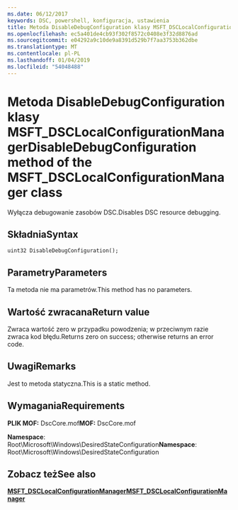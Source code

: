 ```yaml
---
ms.date: 06/12/2017
keywords: DSC, powershell, konfiguracja, ustawienia
title: Metoda DisableDebugConfiguration klasy MSFT_DSCLocalConfigurationManager
ms.openlocfilehash: ec5a401de4cb93f302f8572c0408e3f32d8876ad
ms.sourcegitcommit: e04292a9c10de9a8391d529b7f7aa3753b362dbe
ms.translationtype: MT
ms.contentlocale: pl-PL
ms.lasthandoff: 01/04/2019
ms.locfileid: "54048488"
---
```

# <a name="disabledebugconfiguration-method-of-the-msftdsclocalconfigurationmanager-class"></a><span data-ttu-id="aecc9-103">Metoda DisableDebugConfiguration klasy MSFT_DSCLocalConfigurationManager</span><span class="sxs-lookup"><span data-stu-id="aecc9-103">DisableDebugConfiguration method of the MSFT_DSCLocalConfigurationManager class</span></span>

<span data-ttu-id="aecc9-104">Wyłącza debugowanie zasobów DSC.</span><span class="sxs-lookup"><span data-stu-id="aecc9-104">Disables DSC resource debugging.</span></span>

## <a name="syntax"></a><span data-ttu-id="aecc9-105">Składnia</span><span class="sxs-lookup"><span data-stu-id="aecc9-105">Syntax</span></span>

```mof
uint32 DisableDebugConfiguration();
```

## <a name="parameters"></a><span data-ttu-id="aecc9-106">Parametry</span><span class="sxs-lookup"><span data-stu-id="aecc9-106">Parameters</span></span>

<span data-ttu-id="aecc9-107">Ta metoda nie ma parametrów.</span><span class="sxs-lookup"><span data-stu-id="aecc9-107">This method has no parameters.</span></span>

## <a name="return-value"></a><span data-ttu-id="aecc9-108">Wartość zwracana</span><span class="sxs-lookup"><span data-stu-id="aecc9-108">Return value</span></span>

<span data-ttu-id="aecc9-109">Zwraca wartość zero w przypadku powodzenia; w przeciwnym razie zwraca kod błędu.</span><span class="sxs-lookup"><span data-stu-id="aecc9-109">Returns zero on success; otherwise returns an error code.</span></span>

## <a name="remarks"></a><span data-ttu-id="aecc9-110">Uwagi</span><span class="sxs-lookup"><span data-stu-id="aecc9-110">Remarks</span></span>

<span data-ttu-id="aecc9-111">Jest to metoda statyczna.</span><span class="sxs-lookup"><span data-stu-id="aecc9-111">This is a static method.</span></span>

## <a name="requirements"></a><span data-ttu-id="aecc9-112">Wymagania</span><span class="sxs-lookup"><span data-stu-id="aecc9-112">Requirements</span></span>

<span data-ttu-id="aecc9-113">**PLIK MOF:** DscCore.mof</span><span class="sxs-lookup"><span data-stu-id="aecc9-113">**MOF:** DscCore.mof</span></span>

<span data-ttu-id="aecc9-114">**Namespace**: Root\Microsoft\Windows\DesiredStateConfiguration</span><span class="sxs-lookup"><span data-stu-id="aecc9-114">**Namespace**: Root\Microsoft\Windows\DesiredStateConfiguration</span></span>

## <a name="see-also"></a><span data-ttu-id="aecc9-115">Zobacz też</span><span class="sxs-lookup"><span data-stu-id="aecc9-115">See also</span></span>

[<span data-ttu-id="aecc9-116">**MSFT_DSCLocalConfigurationManager**</span><span class="sxs-lookup"><span data-stu-id="aecc9-116">**MSFT_DSCLocalConfigurationManager**</span></span>](msft-dsclocalconfigurationmanager.md)